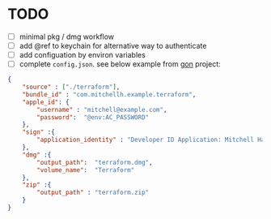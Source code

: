 # TODO

- [ ] minimal pkg / dmg workflow
- [ ] add @ref to keychain for alternative way to authenticate
- [ ] add configuation by environ variables
- [ ] complete `config.json`. see below example from [gon](https://github.com/mitchellh/gon) project:

```json
{
    "source" : ["./terraform"],
    "bundle_id" : "com.mitchellh.example.terraform",
    "apple_id": {
        "username" : "mitchell@example.com",
        "password":  "@env:AC_PASSWORD"
    },
    "sign" :{
        "application_identity" : "Developer ID Application: Mitchell Hashimoto"
    },
    "dmg" :{
        "output_path":  "terraform.dmg",
        "volume_name":  "Terraform"
    },
    "zip" :{
        "output_path" : "terraform.zip"
    }
}
```

